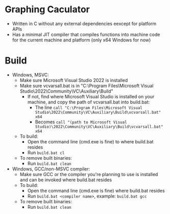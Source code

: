 # Graphing Caculator
- Written in C without any external dependencies eexcept for platform APIs
- Has a minimal JIT compiler that compiles functions into machine code for the current machine and platform (only x64 Windows for now)

# Build
- Windows, MSVC:
  - Make sure Microsoft Visual Studio 2022 is installed
  - Make sure vcvarsall.bat is in "C:\Program Files\Microsoft Visual Studio\2022\Community\VC\Auxiliary\Build\"
    - If not, find where Microsoft Visual Studio is installed on your machine, and copy the path of vcvarsall.bat into build.bat:
      - The line ```call "C:\Program Files\Microsoft Visual Studio\2022\Community\VC\Auxiliary\Build\vcvarsall.bat" x64```
      - Becomes  ```call "(path to Microsoft Visual Studio)\2022\Community\VC\Auxiliary\Build\vcvarsall.bat" x64```
  - To build:
    - Open the command line (cmd.exe is fine) to where build.bat resides
    - Run ```build.bat cl```
  - To remove built binaries:
    - Run ```build.bat clean```
- Windows, GCC/non-MSVC compiler:
  - Make sure GCC or the compiler you're planning to use is installed and can be invoked where build.bat resides
  - To build:
    - Open the command line (cmd.exe is fine) where build.bat resides
    - Run ```build.bat <compiler name>```, example: ```build.bat gcc```
  - To remove built binaries:
    - Run ```build.bat clean```
